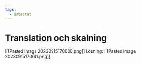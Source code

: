 ```yaml
---
tags:
  - datastat
---
```

# Translation och skalning
![[Pasted image 20230915170000.png]]
Lösning:
![[Pasted image 20230915170011.png]]

